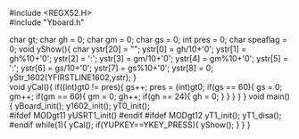 #include <REGX52.H>	 
#include "Yboard.h"
 
char gt;
char gh = 0;
char gm = 0;
char gs = 0;
int pres = 0;
char speaflag = 0;
void yShow(){
	char ystr[20] = "";
	ystr[0] = gh/10+'0';
	ystr[1] = gh%10+'0';
	ystr[2] = ':';
	ystr[3] = gm/10+'0';
	ystr[4] = gm%10+'0';
	ystr[5] = ':';
	ystr[6] = gs/10+'0';
	ystr[7] = gs%10+'0';
	ystr[8] = 0;
	yStr_1602(YFIRSTLINE1602,ystr);
}	 
void yCal(){
	if((int)gt0 != pres){
		gs++;
		pres = (int)gt0;
		if(gs == 60){
			gs = 0;
			gm++;
			if(gm == 60){
				gm = 0;
				gh++;
				if(gh == 24){
					gh = 0;
				}
			}
		}
	}
}
void main(){
	yBoard_init();
	y1602_init(); 
	yT0_init();	  
#ifdef MODgt11
	yUSRT1_init()
#endif
#ifdef MODgt12
	yT1_init();
	yT1_disa();
#endif
	while(1){
		yCal();
		if(YUPKEY==YKEY_PRESS){
			yShow();
		}
	}
}

